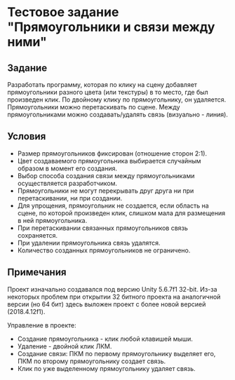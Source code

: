 Тестовое задание "Прямоугольники и связи между ними"
====================================================

 
Задание
-------

Разработать программу, которая по клику на сцену добавляет прямоугольники разного цвета (или текстуры) в то место, где был произведен клик. По двойному клику по прямоугольнику, он удаляется. Прямоугольники можно перетаскивать по сцене. Между прямоугольниками можно создавать/удалять связь (визуально - линия).


Условия
-------


* Размер прямоугольников фиксирован (отношение сторон 2:1).
* Цвет создаваемого прямоугольника выбирается случайным образом в момент его создания.
* Выбор способа создания связи между прямоугольниками осуществляется разработчиком.
* Прямоугольники не могут перекрывать друг друга ни при перетаскивании, ни при создании.
* Для упрощения, прямоугольник не создается, если область на сцене, по которой произведен клик, слишком мала для размещения в ней прямоугольника.
* При перетаскивании связанных прямоугольников связь сохраняется.
* При удалении прямоугольника связь удалятся.
* Количество созданных прямоугольников не ограничено.


Примечания
----------
Проект изначально создавался под версию Unity 5.6.7f1 32-bit. Из-за некоторых проблем при открытии 32 битного проекта на аналогичной версии (но 64 бит) здесь выложен проект с более новой версией (2018.4.12f1). 

Управление в проекте:
* Создание прямоугольника - клик любой клавишей мыши.
* Удаление - двойной клик ЛКМ.
* Создание связи: ПКМ по первому прямоугольнику выделяет его, ПКМ по второму прямоугольнику создает связь. 
* Клик по уже выделенному прямоугольнику удаляет связь.
